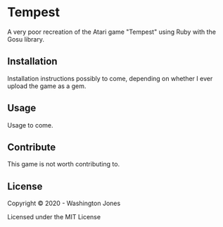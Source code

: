 # Tempest

A very poor recreation of the Atari game "Tempest" using Ruby with the Gosu library.

## Installation

Installation instructions possibly to come, depending on whether I ever upload the game as a gem.

## Usage

Usage to come.

## Contribute

This game is not worth contributing to.

## License

Copyright © 2020 - Washington Jones

Licensed under the MIT License
